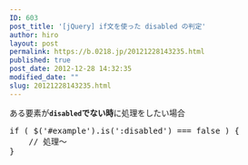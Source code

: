 ```yaml
---
ID: 603
post_title: '[jQuery] if文を使った disabled の判定'
author: hiro
layout: post
permalink: https://b.0218.jp/20121228143235.html
published: true
post_date: 2012-12-28 14:32:35
modified_date: ""
slug: 20121228143235.html
---
```

ある要素が<b><code>disabled</code>でない時</b>に処理をしたい場合
<!--more-->
<pre class="prettyprint linenums lang-js">
if ( $('#example').is(':disabled') === false ) {
    // 処理～
}
</pre>